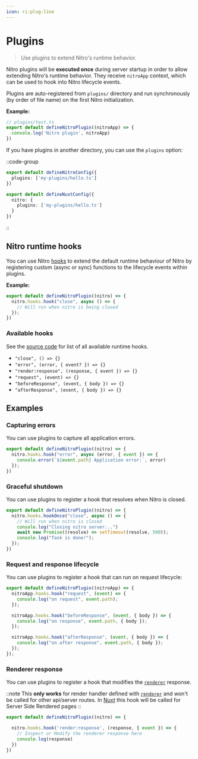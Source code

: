 ```yaml
---
icon: ri:plug-line
---
```


# Plugins

> Use plugins to extend Nitro's runtime behavior.

Nitro plugins will be **executed once** during server startup in order to allow extending Nitro's runtime behavior.
They receive `nitroApp` context, which can be used to hook into Nitro lifecycle events.

Plugins are auto-registered from `plugins/` directory and run synchronously (by order of file name) on the first Nitro initialization.


**Example:**

```ts
// plugins/test.ts
export default defineNitroPlugin((nitroApp) => {
  console.log('Nitro plugin', nitroApp)
})
```

If you have plugins in another directory, you can use the `plugins` option:

::code-group
```ts [nitro.config.ts]
export default defineNitroConfig({
  plugins: ['my-plugins/hello.ts']
})
```
```ts [nuxt.config.ts]
export default defineNuxtConfig({
  nitro: {
    plugins: ['my-plugins/hello.ts']
  }
})
```
::

## Nitro runtime hooks

You can use Nitro [hooks](https://github.com/unjs/hookable) to extend the default runtime behaviour of Nitro by registering custom (async or sync) functions to the lifecycle events within plugins.

**Example:**

```ts
export default defineNitroPlugin((nitro) => {
  nitro.hooks.hook("close", async () => {
    // Will run when nitro is being closed
  });
})
```

### Available hooks

See the [source code](https://github.com/unjs/nitro/blob/main/src/runtime/types.ts#L24) for list of all available runtime hooks.

- `"close", () => {}`
- `"error", (error, { event? }) => {}`
- `"render:response", (response, { event }) => {}`
- `"request", (event) => {}`
- `"beforeResponse", (event, { body }) => {}`
- `"afterResponse", (event, { body }) => {}`

## Examples

### Capturing errors

You can use plugins to capture all application errors.

```ts
export default defineNitroPlugin((nitro) => {
  nitro.hooks.hook("error", async (error, { event }) => {
    console.error(`${event.path} Application error:`, error)
  });
})
```

### Graceful shutdown

You can use plugins to register a hook that resolves when Nitro is closed.

```ts
export default defineNitroPlugin((nitro) => {
  nitro.hooks.hookOnce("close", async () => {
    // Will run when nitro is closed
    console.log("Closing nitro server...")
    await new Promise((resolve) => setTimeout(resolve, 500));
    console.log("Task is done!");
  });
})
```

### Request and response lifecycle

You can use plugins to register a hook that can run on request lifecycle:

```ts
export default defineNitroPlugin((nitroApp) => {
  nitroApp.hooks.hook("request", (event) => {
    console.log("on request", event.path);
  });

  nitroApp.hooks.hook("beforeResponse", (event, { body }) => {
    console.log("on response", event.path, { body });
  });

  nitroApp.hooks.hook("afterResponse", (event, { body }) => {
    console.log("on after response", event.path, { body });
  });
});
```

### Renderer response

You can use plugins to register a hook that modifies the [`renderer`](https://nitro.unjs.io/config#renderer) response.

::note
This **only works** for render handler defined with [`renderer`](https://nitro.unjs.io/config#renderer) and won't be called for other api/server routes.
In [Nuxt](https://nuxt.com/) this hook will be called for Server Side Rendered pages
::

```ts
export default defineNitroPlugin((nitro) => {

  nitro.hooks.hook('render:response', (response, { event }) => {
    // Inspect or Modify the renderer response here
    console.log(response)
  })
})
```
